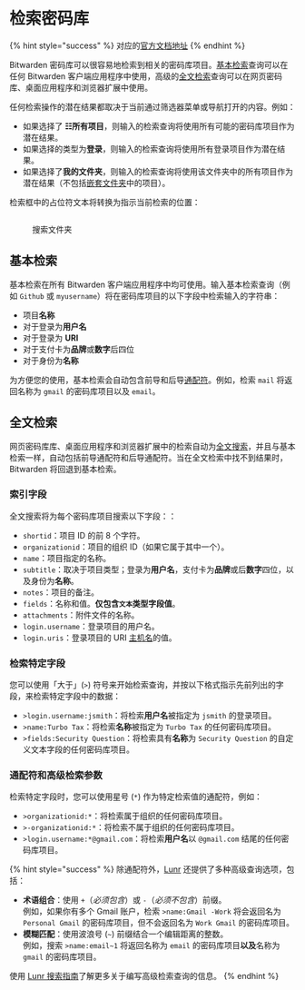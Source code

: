 # 检索密码库

{% hint style="success" %}
对应的[官方文档地址](https://bitwarden.com/help/article/searching-vault/)
{% endhint %}

Bitwarden 密码库可以很容易地检索到相关的密码库项目。[基本检索](search-your-vault.md#applications-that-use-full-text-search)查询可以在任何 Bitwarden 客户端应用程序中使用，高级的[全文检索](search-your-vault.md#applications-that-use-full-text-search-1)查询可以在网页密码库、桌面应用程序和浏览器扩展中使用。

任何检索操作的潜在结果都取决于当前通过筛选器菜单或导航打开的内容。例如：

* 如果选择了 **☷所有项目**，则输入的检索查询将使用所有可能的密码库项目作为潜在结果。
* 如果选择的类型为**登录**，则输入的检索查询将使用所有登录项目作为潜在结果。
* 如果选择了**我的文件夹**，则输入的检索查询将使用该文件夹中的所有项目作为潜在结果（不包括[嵌套文件夹](folders.md)中的项目）。

检索框中的占位符文本将转换为指示当前检索的位置：

<figure><img src="https://res.cloudinary.com/bw-com/image/upload/f_auto/e_vectorize/q_auto/f_svg/v1/ctf/7rncvj1f8mw7/2Mdb392zQHEfC44zhwLmGl/60b1d764cbaefcc3b5c5614186c31338/Screenshot_2024-02-27_at_11.14.14_AM.png?_a=BATAUVAA0" alt=""><figcaption><p>搜索文件夹</p></figcaption></figure>

## 基本检索 <a href="#applications-that-use-full-text-search" id="applications-that-use-full-text-search"></a>

基本检索在所有 Bitwarden 客户端应用程序中均可使用。输入基本检索查询（例如 `Github` 或 `myusername`）将在密码库项目的以下字段中检索输入的字符串：

* 项目**名称**
* 对于登录为**用户名**
* 对于登录为 **URI**
* 对于支付卡为**品牌**或**数字**后四位
* 对于身份为**名称**

为方便您的使用，基本检索会自动包含前导和后导[通配符](search-your-vault.md#wildcards-and-advanced-search-parameters)。例如，检索 `mail` 将返回名称为 `gmail` 的密码库项目以及 `email`。

## 全文检索 <a href="#applications-that-use-full-text-search" id="applications-that-use-full-text-search"></a>

网页密码库库、桌面应用程序和浏览器扩展中的检索自动为[全文搜索](https://zh.wikipedia.org/wiki/%E5%85%A8%E6%96%87%E6%AA%A2%E7%B4%A2)，并且与基本检索一样，自动包括前导通配符和后导通配符。当在全文检索中找不到结果时，Bitwarden 将回退到基本检索。

### 索引字段 <a href="#indexed-fields" id="indexed-fields"></a>

全文搜索将为每个密码库项目搜索以下字段：：

* `shortid`：项目 ID 的前 8 个字符。
* `organizationid`：项目的组织 ID（如果它属于其中一个）。
* `name`：项目指定的名称。
* `subtitle`：取决于项目类型；登录为**用户名**，支付卡为**品牌**或后**数字**四位，以及身份为**名称**。
* `notes`：项目的备注。
* `fields`：名称和值。**仅包含`文本`类型字段值**。
* `attachments`：附件文件的名称。
* `login.username`：登录项目的用户名。
* `login.uris`：登录项目的 URI [主机名](https://developer.mozilla.org/en-US/docs/Web/API/HTMLHyperlinkElementUtils/hostname)的值。

### 检索特定字段 <a href="#searching-specific-fields" id="searching-specific-fields"></a>

您可以使用「大于」(`>`) 符号来开始检索查询，并按以下格式指示先前列出的字段，来检索特定字段中的数据：

* `>login.username:jsmith`：将检索**用户名**被指定为 `jsmith` 的登录项目。
* `>name:Turbo Tax`：将检索**名称**被指定为 `Turbo Tax` 的任何密码库项目。
* `>fields:Security Question`：将检索具有**名称**为 `Security Question` 的自定义文本字段的任何密码库项目。

### 通配符和高级检索参数 <a href="#wildcards-and-advanced-search-parameters" id="wildcards-and-advanced-search-parameters"></a>

检索特定字段时，您可以使用星号 (`*`) 作为特定检索值的通配符，例如：

* `>organizationid:*`：将检索属于组织的任何密码库项目。
* `>-organizationid:*`：将检索不属于组织的任何密码库项目。
* `>login.username:*@gmail.com`：将检索**用户名**以 `@gmail.com` 结尾的任何密码库项目。

{% hint style="success" %}
除通配符外，[Lunr](https://lunrjs.com/) 还提供了多种高级查询选项，包括：

* **术语组合**：使用 `+`（_必须包含_）或 `-`（_必须不包含_）前缀。\
  例如，如果你有多个 Gmail 账户，检索 `>name:Gmail -Work` 将会返回名为 `Personal Gmail` 的密码库项目，但不会返回名为 `Work Gmail` 的密码库项目。
* **模糊匹配**：使用波浪号 (`~`) 前缀结合一个编辑距离的整数。\
  例如，搜索 `>name:email~1` 将返回名称为 `email` 的密码库项目**以及**名称为 `gmail` 的密码库项目。

使用 [Lunr 搜索指南](https://lunrjs.com/guides/searching.html)了解更多关于编写高级检索查询的信息。
{% endhint %}
